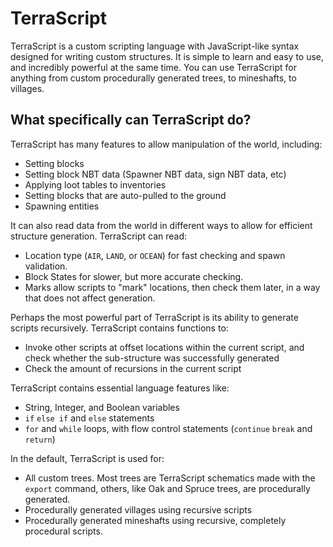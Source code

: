 # TerraScript

TerraScript is a custom scripting language with JavaScript-like syntax designed for writing custom structures.
It is simple to learn and easy to use, and incredibly powerful at the same time. You can use TerraScript for anything
from custom procedurally generated trees, to mineshafts, to villages.

## What specifically can TerraScript do?

TerraScript has many features to allow manipulation of the world, including:

- Setting blocks
- Setting block NBT data (Spawner NBT data, sign NBT data, etc)
- Applying loot tables to inventories
- Setting blocks that are auto-pulled to the ground
- Spawning entities

It can also read data from the world in different ways to allow for efficient structure generation. TerraScript can read:

- Location type (`AIR`, `LAND`, or `OCEAN`) for fast checking and spawn validation.
- Block States for slower, but more accurate checking.
- Marks allow scripts to "mark" locations, then check them later, in a way that does not affect generation.

Perhaps the most powerful part of TerraScript is its ability to generate scripts recursively. TerraScript contains
functions to:

- Invoke other scripts at offset locations within the current script, and check whether the sub-structure was
  successfully generated
- Check the amount of recursions in the current script

TerraScript contains essential language features like:

- String, Integer, and Boolean variables
- `if` `else if` and `else` statements
- `for` and `while` loops, with flow control statements (`continue` `break` and `return`)

In the default, TerraScript is used for:

- All custom trees. Most trees are TerraScript schematics made with the `export` command, others, like Oak and Spruce
  trees, are procedurally generated.
- Procedurally generated villages using recursive scripts
- Procedurally generated mineshafts using recursive, completely procedural scripts.
